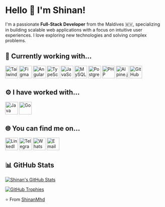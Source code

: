 # Hello 👋 I'm Shinan!

I'm a passionate **Full-Stack Developer** from the Maldives 🇲🇻, specializing in building scalable web applications with a focus on intuitive user experiences. I love exploring new technologies and solving complex problems.

## 🚀 Currently working with...

<div>
<img src="https://cdn.jsdelivr.net/gh/devicons/devicon/icons/tailwindcss/tailwindcss-original.svg" alt="Tailwind" width="40" height="40"/>
<img src="https://cdn.jsdelivr.net/gh/devicons/devicon/icons/figma/figma-original.svg" alt="Figma" width="40" height="40"/>
<img src="https://cdn.jsdelivr.net/gh/devicons/devicon/icons/angular/angular-original.svg" alt="Angular" width="40" height="40"/>
<img src="https://cdn.jsdelivr.net/gh/devicons/devicon/icons/typescript/typescript-original.svg" alt="TypeScript" width="40" height="40"/>
<img src="https://cdn.jsdelivr.net/gh/devicons/devicon/icons/javascript/javascript-original.svg" alt="JavaScript" width="40" height="40"/>
<img src="https://cdn.jsdelivr.net/gh/devicons/devicon/icons/mysql/mysql-original.svg" alt="MySQL" width="40" height="40"/>
<img src="https://cdn.jsdelivr.net/gh/devicons/devicon/icons/postgresql/postgresql-original.svg" alt="PostgreSQL" width="40" height="40"/>
<img src="https://cdn.jsdelivr.net/gh/devicons/devicon/icons/php/php-original.svg" alt="PHP" width="40" height="40"/>
<img src="https://cdn.jsdelivr.net/gh/devicons/devicon/icons/alpinejs/alpinejs-original.svg" alt="Alpine.js" width="40" height="40"/>
<img src="https://cdn.jsdelivr.net/gh/devicons/devicon/icons/github/github-original.svg" alt="GitHub" width="40" height="40"/>
</div>

## ⚙️ I have worked with...

<div>
<img src="https://cdn.jsdelivr.net/gh/devicons/devicon/icons/java/java-original.svg" alt="Java" width="40" height="40"/>
<img src="https://cdn.jsdelivr.net/gh/devicons/devicon/icons/go/go-original.svg" alt="Go" width="40" height="40"/>
</div>

## 🌐 You can find me on...

<div>
<a href="https://www.linkedin.com/in/shinan-m/" target="_blank"><img src="https://cdn.jsdelivr.net/gh/devicons/devicon/icons/linkedin/linkedin-original.svg" alt="LinkedIn" width="40" height="40"/></a>
<a href="https://t.me/shiinan" target="_blank"><img src="https://cdn.jsdelivr.net/gh/devicons/devicon/icons/telegram/telegram-original.svg" alt="Telegram" width="40" height="40"/></a>
<a href="https://wa.me/9968028" target="_blank"><img src="https://cdn.jsdelivr.net/gh/devicons/devicon/icons/whatsapp/whatsapp-original.svg" alt="WhatsApp" width="40" height="40"/></a>
<a href="mailto:shinaan.mv@gmail.com"><img src="https://img.shields.io/badge/Email-D14836?style=for-the-badge&logo=gmail&logoColor=white" alt="Email" width="40" height="40"/></a>
</div>

## 📊 GitHub Stats

[![Shinan's GitHub Stats](https://github-readme-stats.vercel.app/api?username=shinanmhd&show_icons=true&theme=dark&hide_border=true&count_private=true)](https://github.com/anuraghazra/github-readme-stats)

[![GitHub Trophies](https://github-profile-trophy.vercel.app/?username=shinanmhd&theme=dark)](https://github.com/ryo-ma/github-profile-trophy)

⭐️ From [ShinanMhd](https://github.com/shinanmhd)